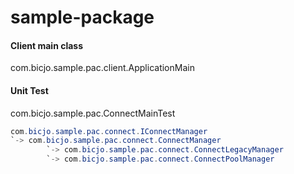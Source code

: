 # sample-package

#### Client main class
com.bicjo.sample.pac.client.ApplicationMain

#### Unit Test
com.bicjo.sample.pac.ConnectMainTest

``` Java
com.bicjo.sample.pac.connect.IConnectManager  
`-> com.bicjo.sample.pac.connect.ConnectManager 
        `-> com.bicjo.sample.pac.connect.ConnectLegacyManager
        `-> com.bicjo.sample.pac.connect.ConnectPoolManager
```
